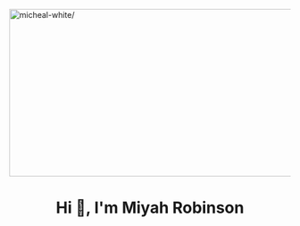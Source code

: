 <a href="https://linkedin.com/in/micheal-white/" target="blank"><img align="center" src="https://i.pinimg.com/originals/cb/71/a0/cb71a099b3ca06a3797f32f4af4c9011.gif" alt="micheal-white/" height="300" width="1100" /></a>
  <h1 align="center">Hi 👋, I'm Miyah Robinson</h1>


